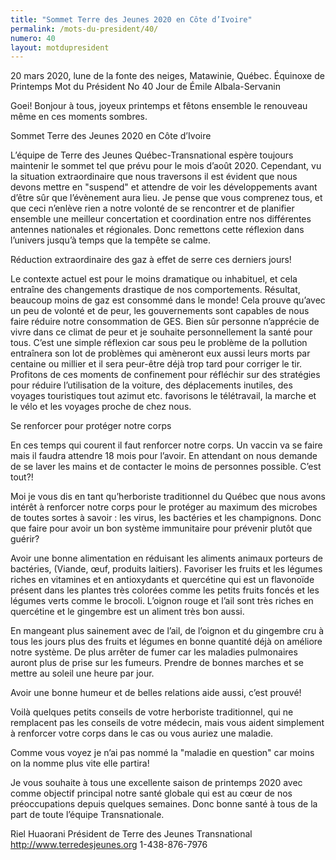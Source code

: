 ```yaml
---
title: "Sommet Terre des Jeunes 2020 en Côte d’Ivoire"
permalink: /mots-du-president/40/
numero: 40
layout: motdupresident
---
```

20 mars 2020, lune de la fonte des neiges, Matawinie, Québec.
Équinoxe de Printemps
Mot du Président No 40
Jour de Émile Albala-Servanin

Goei! Bonjour à tous, joyeux printemps et fêtons ensemble le renouveau
même en ces moments sombres.

Sommet Terre des Jeunes 2020 en Côte d’Ivoire

L’équipe de Terre des Jeunes Québec-Transnational espère toujours
maintenir le sommet tel que prévu pour le mois d’août 2020. Cependant, vu
la situation extraordinaire que nous traversons il est évident que nous
devons mettre en "suspend" et attendre de voir les développements avant
d’être sûr que l’évènement aura lieu. Je pense que vous comprenez
tous, et que ceci n’enlève rien a notre volonté de se rencontrer et de
planifier ensemble une meilleur concertation et coordination entre nos
différentes antennes nationales et régionales. Donc remettons cette
réflexion dans l’univers jusqu’à temps que la tempête se calme.

Réduction extraordinaire des gaz à effet de serre ces derniers jours!

Le contexte actuel est pour le moins dramatique ou inhabituel, et cela
entraîne des changements drastique de nos comportements. Résultat, beaucoup
moins de gaz est consommé dans le monde! Cela prouve qu’avec un peu de
volonté et de peur, les gouvernements sont capables de nous faire réduire
notre consommation de GES. Bien sûr personne n’apprécie de vivre dans ce
climat de peur et je souhaite personnellement la santé pour tous. C’est
une simple réflexion car sous peu le problème de la pollution entraînera
son lot de problèmes qui amèneront eux aussi leurs morts par centaine ou
millier et il sera peur-être déjà trop tard pour corriger le tir.
Profitons de ces moments de confinement pour réfléchir sur des stratégies
pour réduire l’utilisation de la voiture, des déplacements inutiles, des
voyages touristiques tout azimut etc. favorisons le télétravail, la marche
et le vélo et les voyages proche de chez nous.

Se renforcer pour protéger notre corps

En ces temps qui courent il faut renforcer notre corps. Un vaccin va se faire
mais il faudra attendre 18 mois pour l’avoir. En attendant on nous demande
de se laver les mains et de contacter le moins de personnes possible. C’est
tout?!

Moi je vous dis en tant qu’herboriste traditionnel du Québec que nous
avons intérêt à renforcer notre corps pour le protéger au maximum des
microbes de toutes sortes à savoir : les virus, les bactéries et les
champignons. Donc que faire pour avoir un bon système immunitaire pour
prévenir plutôt que guérir?

Avoir une bonne alimentation en réduisant les aliments animaux porteurs de
bactéries, (Viande, œuf, produits laitiers). Favoriser les fruits et les
légumes riches en vitamines et en antioxydants et quercétine qui est un
flavonoïde présent dans les plantes très colorées comme les petits fruits
foncés et les légumes verts comme le brocoli. L’oignon rouge et l’ail
sont très riches en quercétine et le gingembre est un aliment très bon
aussi.

En mangeant plus sainement avec de l’ail, de l’oignon et du gingembre cru
à tous les jours plus des fruits et légumes en bonne quantité déjà on
améliore notre système. De plus arrêter de fumer car les maladies
pulmonaires auront plus de prise sur les fumeurs. Prendre de bonnes marches
et se mettre au soleil une heure par jour.

Avoir une bonne humeur et de belles relations aide aussi, c’est prouvé!

Voilà quelques petits conseils de votre herboriste traditionnel, qui ne
remplacent pas les conseils de votre médecin, mais vous aident simplement à
renforcer votre corps dans le cas ou vous auriez une maladie.

Comme vous voyez je n’ai pas nommé la "maladie en question" car moins on
la nomme plus vite elle partira!

Je vous souhaite à tous une excellente saison de printemps 2020 avec comme
objectif principal notre santé globale qui est au cœur de nos
préoccupations depuis quelques semaines. Donc bonne santé à tous de la
part de toute l’équipe Transnationale.

Riel Huaorani
Président de Terre des Jeunes Transnational
http://www.terredesjeunes.org
1-438-876-7976
